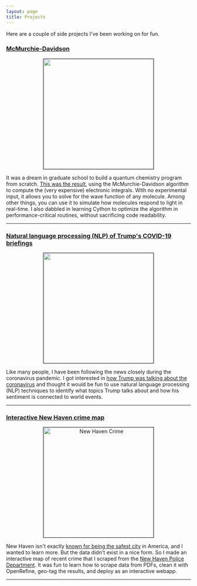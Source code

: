```yaml
---
layout: page
title: Projects 
---
```


Here are a couple of side projects I've been working on for fun.

### [McMurchie-Davidson](https://github.com/jjgoings/McMurchie-Davidson) 

<p align="center">
<img alt="" src="{{ site.baseurl }}/assets/nonlinear.jpeg" height="300" border="1"/>
</p>

It was a dream in graduate school to build a quantum chemistry program from scratch. [This was the result](https://github.com/jjgoings/McMurchie-Davidson), using the McMurchie-Davidson algorithm to compute the (very expensive) electronic integrals. With no experimental input, it allows you to solve for the wave function of any molecule. Among other things, you can use it to simulate how molecules respond to light in real-time. I also dabbled in learning Cython to optimize the algorithm in performance-critical routines, without sacrificing code readability.

---

### [Natural language processing (NLP) of Trump's COVID-19 briefings](https://github.com/jjgoings/trump-covid-briefings)

<p align="center">
<img alt="" src="{{ site.baseurl }}/assets/NMF-topics.jpeg" height="300" border="1"/>
</p>

Like many people, I have been following the news closely during the coronavirus pandemic. I got interested in [how Trump was talking about the coronavirus](https://github.com/jjgoings/trump-covid-briefings) and thought it would be fun to use natural language processing (NLP) techniques to identify what topics Trump talks about and how his sentiment is connected to world events. 

---

### [Interactive New Haven crime map](https://github.com/jjgoings/new-haven-major-crimes) 

<p align="center">
<a href="https://new-haven-crime-data.herokuapp.com/"><img alt="New Haven Crime" src="{{ site.baseurl }}/assets/crime_map_demo.gif" height="300" border="1"/></a>
</p>

New Haven isn't exactly [known for being the safest city](https://www.cbsnews.com/pictures/americas-10-most-dangerous-cities/7/) in America, and I wanted to learn more. But the data didn't exist in a nice form. So I made an interactive map of recent crime that I scraped from the [New Haven Police Department](https://www.newhavenct.gov/gov/depts/nhpd/compstat_reports.htm). It was fun to learn how to scrape data from PDFs, clean it with OpenRefine, geo-tag the results, and deploy as an interactive webapp.

---

